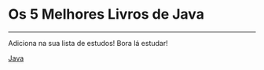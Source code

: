 # Os 5 Melhores Livros de Java
---

Adiciona na sua lista de estudos! Bora lá estudar!

[Java](https://ilustradev.com.br/melhores-livros-de-java/)
